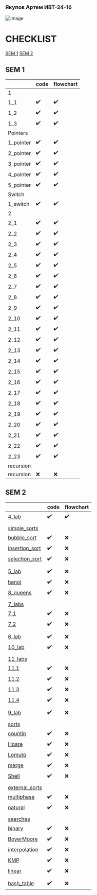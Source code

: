 ### Якупов Артем ИВТ-24-1б
![image](https://github.com/user-attachments/assets/7220c30a-bb50-4df4-9f34-c6e8e7791ae6)

# CHECKLIST
[SEM 1](https://github.com/SifsnEr/pstu/tree/main#sem-1)
[SEM 2](https://github.com/SifsnEr/pstu/tree/main#sem-2)
## SEM 1

|   | code  | flowchart |
| - | ------------- | ------------- |
|1| | |
|1_1| ✔️ | ✔️ |
|1_2| ✔️ | ✔️ |
|1_3| ✔️ | ✔️ |
|Pointers| | |
|1_pointer| ✔️ | ✔️ |
|2_pointer| ✔️ | ✔️ |
|3_pointer| ✔️ | ✔️ |
|4_pointer| ✔️ | ✔️ |
|5_pointer| ✔️ | ✔️ |
|Switch| | |
|1_switch| ✔️ | ✔️ |
|2| | |
|2_1| ✔️ | ✔️ |
|2_2| ✔️ | ✔️ |
|2_3| ✔️ | ✔️ |
|2_4| ✔️ | ✔️ |
|2_5| ✔️ | ✔️ |
|2_6| ✔️ | ✔️ |
|2_7| ✔️ | ✔️ |
|2_8| ✔️ | ✔️ |
|2_9| ✔️ | ✔️ |
|2_10| ✔️ | ✔️ |
|2_11| ✔️ | ✔️ |
|2_12| ✔️ | ✔️ |
|2_13| ✔️ | ✔️ |
|2_14| ✔️ | ✔️ |
|2_15| ✔️ | ✔️ |
|2_16| ✔️ | ✔️ |
|2_17| ✔️ | ✔️ |
|2_18| ✔️ | ✔️ |
|2_19| ✔️ | ✔️ |
|2_20| ✔️ | ✔️ |
|2_21| ✔️ | ✔️ |
|2_22| ✔️ | ✔️ |
|2_23| ✔️ | ✔️ |
|recursion| | |
|recursion| ❌ | ❌ |



## SEM 2
|   | code | flowchart |
| - | ------------- | ------------- |
|[4_lab](https://github.com/SifsnEr/pstu/tree/main/Sem_2/4_lab)| ✔️ | ✔️ |
|  |  |  |
|[simple_sorts](https://github.com/SifsnEr/pstu/tree/main/Sem_2/simple_sorts)|  |  |
|[bubble_sort](https://github.com/SifsnEr/pstu/tree/main/Sem_2/simple_sorts/bubble_sort)| ✔️ | ❌ |
|[insertion_sort](https://github.com/SifsnEr/pstu/tree/main/Sem_2/simple_sorts/insertion_sort)| ✔️ | ❌ |
|[selection_sort](https://github.com/SifsnEr/pstu/tree/main/Sem_2/simple_sorts/selection_sort)| ✔️ | ❌ |
|  |  |  |
|[5_lab](https://github.com/SifsnEr/pstu/tree/main/Sem_2/5_lab)| ✔️ | ❌ |
|[hanoi](https://github.com/SifsnEr/pstu/tree/main/Sem_2/hanoi)| ✔️ | ❌ |
|[8_queens](https://github.com/SifsnEr/pstu/tree/main/Sem_2/8_queens)| ✔️ | ❌ |
|  |  |  |
|[7_labs](https://github.com/SifsnEr/pstu/tree/main/Sem_2/7_labs)|  |  |
|[7.1](https://github.com/SifsnEr/pstu/tree/main/Sem_2/7_labs/7.1)| ✔️ | ❌ |
|[7.2](https://github.com/SifsnEr/pstu/tree/main/Sem_2/7_labs/7.2)| ✔️ | ❌ |
|  |  |  |
|[6_lab](https://github.com/SifsnEr/pstu/tree/main/Sem_2/6_lab)| ✔️ | ❌ |
|[10_lab](https://github.com/SifsnEr/pstu/tree/main/Sem_2/10_lab)| ✔️ | ❌ |
|  |  |  |
|[11_labs](https://github.com/SifsnEr/pstu/tree/main/Sem_2/11_labs)|  |  |
|[11.1](https://github.com/SifsnEr/pstu/tree/main/Sem_2/11_labs/11.1)| ✔️ | ❌ |
|[11.2](https://github.com/SifsnEr/pstu/tree/main/Sem_2/11_labs/11.2)| ✔️ | ❌ |
|[11.3](https://github.com/SifsnEr/pstu/tree/main/Sem_2/11_labs/11.3)| ✔️ | ❌ |
|[11.4](https://github.com/SifsnEr/pstu/tree/main/Sem_2/11_labs/11.4)| ✔️ | ❌ |
|  |  |  |
|[9_lab](https://github.com/SifsnEr/pstu/tree/main/Sem_2/9_lab)| ✔️ | ❌ |
|  |  |  |
|[sorts](https://github.com/SifsnEr/pstu/tree/main/Sem_2/sorts)|  |  |
|[countin](https://github.com/SifsnEr/pstu/tree/main/Sem_2/sorts/countin)| ✔️ | ❌ |
|[Hoare](https://github.com/SifsnEr/pstu/tree/main/Sem_2/sorts/Hoare)| ✔️ | ❌ |
|[Lomuto](https://github.com/SifsnEr/pstu/tree/main/Sem_2/sorts/Lomuto)| ✔️ | ❌ |
|[merge](https://github.com/SifsnEr/pstu/tree/main/Sem_2/sorts/merge)| ✔️ | ❌ |
|[Shell](https://github.com/SifsnEr/pstu/tree/main/Sem_2/sorts/Shell)| ✔️ | ❌ |
|  |  |  |
|[external_sorts](https://github.com/SifsnEr/pstu/tree/main/Sem_2/external_sorts)|  |  |
|[multiphase](https://github.com/SifsnEr/pstu/tree/main/Sem_2/external_sorts/multiphase)| ✔️ | ❌ |
|[natural](https://github.com/SifsnEr/pstu/tree/main/Sem_2/external_sorts/natural)| ✔️ | ❌ |
|  |  |  |
|[searches](https://github.com/SifsnEr/pstu/tree/main/Sem_2/searches)|  |  |
|[binary](https://github.com/SifsnEr/pstu/tree/main/Sem_2/searches/binary)| ✔️ | ❌ |
|[BoyerMoore](https://github.com/SifsnEr/pstu/tree/main/Sem_2/searches/BoyerMoore)| ✔️ | ❌ |
|[interpolation](https://github.com/SifsnEr/pstu/tree/main/Sem_2/searches/interpolation)| ✔️ | ❌ |
|[KMP](https://github.com/SifsnEr/pstu/tree/main/Sem_2/searches/KMP)| ✔️ | ❌ |
|[linear](https://github.com/SifsnEr/pstu/tree/main/Sem_2/searches/linear)| ✔️ | ❌ |
|  |  |  |
|[hash_table](https://github.com/SifsnEr/pstu/tree/main/Sem_2/hash_table)| ✔️ | ❌ |
